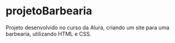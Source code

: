 # projetoBarbearia
Projeto desenvolvido no curso da Alura, criando um site para uma barbearia, utilizando HTML e CSS.
